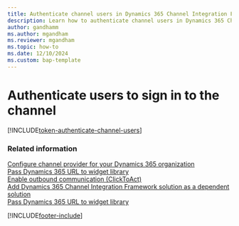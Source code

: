 ```yaml
---
title: Authenticate channel users in Dynamics 365 Channel Integration Framework 2.0
description: Learn how to authenticate channel users in Dynamics 365 Channel Integration Framework 2.0.
author: gandhamm
ms.author: mgandham
ms.reviewer: mgandham
ms.topic: how-to
ms.date: 12/10/2024
ms.custom: bap-template
---
```


# Authenticate users to sign in to the channel

[!INCLUDE[token-authenticate-channel-users](../../shared/token-authenticate-channel-users.md)]

### Related information

[Configure channel provider for your Dynamics 365 organization](configure-channel-provider-app-profile-manager.md)  
[Pass Dynamics 365 URL to widget library](../../v1/administer/pass-url-widget-library.md)  
[Enable outbound communication (ClickToAct)](../../v1/administer/enable-outbound-communication-clicktoact.md)  
[Add Dynamics 365 Channel Integration Framework solution as a dependent solution](../../v1/administer/add-cif-solution-dependent-solution.md)  
[Pass Dynamics 365 URL to widget library](../../v1/administer/pass-url-widget-library.md)  


[!INCLUDE[footer-include](../../../includes/footer-banner.md)]

